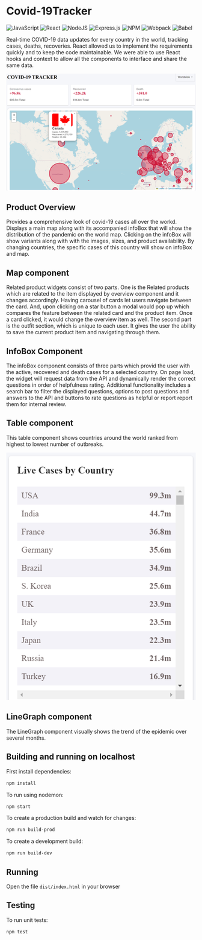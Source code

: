 # Covid-19Tracker

![JavaScript](https://img.shields.io/badge/javascript-%23323330.svg?style=for-the-badge&logo=javascript&logoColor=%23F7DF1E)
![React](https://img.shields.io/badge/react-%2320232a.svg?style=for-the-badge&logo=react&logoColor=%2361DAFB)
![NodeJS](https://img.shields.io/badge/node.js-6DA55F?style=for-the-badge&logo=node.js&logoColor=white)
![Express.js](https://img.shields.io/badge/express.js-%23404d59.svg?style=for-the-badge&logo=express&logoColor=%2361DAFB)
![NPM](https://img.shields.io/badge/NPM-%23000000.svg?style=for-the-badge&logo=npm&logoColor=white)
![Webpack](https://img.shields.io/badge/webpack-%238DD6F9.svg?style=for-the-badge&logo=webpack&logoColor=black)
![Babel](https://img.shields.io/badge/Babel-F9DC3e?style=for-the-badge&logo=babel&logoColor=black)


Real-time COVID-19 data updates for every country in the world, tracking cases, deaths, recoveries. React allowed us to implement the requirements quickly and to keep the code maintainable. We were able to use React hooks and context to allow all the components to interface and share the same data.

![Covid19-Tracker](https://github.com/erinz2020/pictures/blob/main/1.png)


## Product Overview
Provides a comprehensive look of covid-19 cases all over the workd. Displays a main map along with its accompanied infoBox that will show the distribution of the pandemic on the world map. Clicking on the infoBox will show variants along with with the images, sizes, and product availability. By changing countries, the specific cases of this country will show on infoBox and map. 


## Map component
Related product widgets consist of two parts. One is the Related products which are related to the item displayed by overview component and it changes accordingly. Having carousel of cards let users navigate between the card. And, upon clicking on a star button a modal would pop up which compares the feature between the related card and the product item. Once a card clicked, it would change the overview item as well. The second part is the outfit section, which is unique to each user. It gives the user the ability to save the current product item and navigating through them.


## InfoBox Component
The infoBox component consists of three parts which provid the user with the active, recovered and death cases for a selected country. On page load, the widget will request data from the API and dynamically render the correct questions in order of helpfulness rating. Additional functionality includes a search bar to filter the displayed questions, options to post questions and answers to the API and buttons to rate questions as helpful or report report them for internal review.

## Table component
This table component shows countries around the world ranked from highest to lowest number of outbreaks.

![Covid19-Tracker](https://github.com/erinz2020/pictures/blob/main/2.png)

## LineGraph component
The LineGraph component visually shows the trend of the epidemic over several months.

## Building and running on localhost

First install dependencies:

```sh
npm install
```

To run using nodemon:

```sh
npm start
```

To create a production build and watch for changes:

```sh
npm run build-prod
```

To create a development build:

```sh
npm run build-dev
```

## Running

Open the file `dist/index.html` in your browser

## Testing

To run unit tests:

```sh
npm test
```
